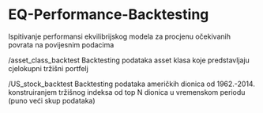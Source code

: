# EQ-Performance-Backtesting
Ispitivanje performansi ekvilibrijskog modela za procjenu očekivanih povrata na povijesnim podacima

/asset_class_backtest
Backtesting podataka asset klasa koje predstavljaju cjelokupni tržišni portfelj

/US_stock_backtest
Backtesting podataka američkih dionica od 1962.-2014. konstruiranjem tržišnog indeksa od top N dionica u vremenskom periodu (puno veći skup podataka)